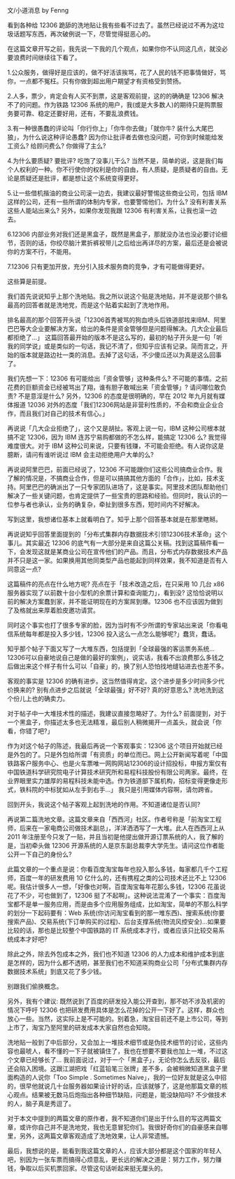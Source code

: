 文/小道消息 by Fenng

看到各种给 12306 跪舔的洗地贴让我有些看不过去了。虽然已经说过不再为这垃圾话题写东西，再次破例说一下，尽管觉得挺恶心的。

在这篇文章开写之前，我先说一下我的几个观点，如果你你不认同这几点，就没必要浪费时间继续往下看了。

1.公众服务，做得好是应该的，做不好活该挨骂，花了人民的钱不把事情做好，骂你，一点都不冤枉。只有你做到超出用户期望才有资格受到赞扬。

2.人多，票少，肯定会有人买不到票，这是客观前提，这的的确确是 12306 解决不了的问题。作为铁路 12306 系统的用户，我(或是大多数人)的期待只是购票服务要可靠、稳定还要好用，还有，不要乱浪费钱。

3.有一种很愚蠢的评论叫「你行你上」「你牛你去做」「就你牛? 装什么大尾巴狼」，为什么说这种评论愚蠢? 因为你让批评者去做也没问题，可你到时候能给发工资么? 给顾问费么? 你做得了主么?

4.为什么要质疑? 要批评? 吃饱了没事儿干么? 当然不是，简单的说，这是我们每个人权利的一种。你不行使你的权利是你的自由，有人质疑，是质疑者的自由。无论是质疑还是批评，都是想让这个系统变得更好。

5.让一些借机揩油的商业公司滚一边去，我建议最好警惕这些商业公司，包括 IBM 这样的公司，还有一些所谓的体制内专家，也要警惕他们，为什么? 没有利害关系这些人能站出来么? 另外，如果你发现我跟 12306 有利害关系，让我也滚一边去。

6.12306 内部业务对我们还是黑盒子，既然是黑盒子，那就没办法也没必要讨论细节，否则的话，你绞尽脑汁累折裤衩带儿之后给出再详尽的方案，最后还是会被说你的方案不行，不能用。

7.12306 只有更加开放，充分引入技术服务商的竞争，才有可能做得更好。

这些算是前提。

我们首先说说知乎上那个洗地贴。我之所以说这个贴是洗地贴，并不是说那个排名最高的回答者就是洗地党，而是这个贴着实起到了洗地作用。

排名最高的那个回答开头说「12306首秀被骂的狗血喷头后铁道部找来IBM、阿里巴巴等大企业要解决方案，给出的条件是资金管够但是问题得解决。几大企业最后都拒绝了…」 这篇回答最开始的版本不是这么写的，最初的帖子开头是一句「听我的同学说」或是类似的一句话，我记不清了，但知乎应该有记录。简而言之，开始的版本就是路边社一类的消息。去掉了这句话，不少傻瓜还以为真是这么回事了。

我们先想一下：12306 有可能给出「资金管够」这种条件么? 不可能的事情。之前花费的巨额资金已经被骂出了翔，谁有胆子敢喊出来「资金管够」? 请问哪位敢负责? 不是意淫是什么? 另外，12306 的态度是很明确的，早在 2012 年九月就有媒体报道 12036 对外的态度「我们12306网站是非营利性质的，不会和商业企业合作，而且我们对自己的技术有信心。」

再说说「几大企业拒绝了」，这个又是胡扯。客观上说一句，IBM 这种公司根本就搞不定 12306，因为 IBM 连苏宁易购都做的不怎么样，能搞定 12306 么? 我觉得难度很大。对于 IBM 这种公司来说，只要有钱赚，不可能会拒绝。有人说你这是臆断，请问有谁听说过 IBM 会主动拒绝用户大单的么?

再说说阿里巴巴，前面已经说了，12306 不可能跟你们这些公司搞商业合作。我了解的情况是，不搞商业合作，但是可以搞搞其他方面的「合作」，比如，技术支持。阿里巴巴的确派出了一只专家团队进场了，这是事实。阿里技术团队帮助他们解决了一些关键问题，也肯定提供了一些宝贵的思路和经验。但同时，我认识的一位参与者也承认，业务的确复杂，牵扯到很多东西，短时间内不好解决。

写到这里，我想诸位基本上就看明白了。知乎上那个回答基本就是在那里瞎掰。

再说说知乎回答里面提到的「分布式集群内存数据技术引领12306技术革命」这个事儿。其实最近 12306 的底气有一大部分是来自这篇公关稿。找到这篇稿件看一下，会发现这就是某商业公司在宣传他们的产品。而且，分布式内存数据技术产品并不只是这一家。如果换用其他同类型产品也能起到同样效果，我不知道是否有人同意这一点?

这篇稿件的亮点在什么地方呢? 亮点在于「技术改造之后，在只采用 10 几台 x86 服务器实现了以前数十台小型机的余票计算和查询能力」，看到没? 这恰恰说明以前的解决方案蠢到家，并不能证明现在的方案屌到爆。12306 也不应该因为做到了及格就出来厚着脸皮邀功请赏。

同时这个事实也打了很多专家的脸，因为当时有不少所谓的专家站出来说「你看电信系统每年都是投入多少钱，12306 投入这么一点怎么能够呢?」蠢货，蠢话。

知乎那个帖子下面又写了一大堆东西，包括提到「全球最强的客运票务系统…12306可以自豪地说自己是做的最好的案例」，说实话，我看不出浪费那么多钱之后做出来这个样子有什么可以「自豪」的，换了别人恐怕找地缝钻进去也差不多。

客观的事实是 12306 的确有进步。这当然值得肯定。这个进步是多少时间多少代价换来的? 别有点进步之后就说「全球最强」好不好? 真的好意思么? 洗地洗到这个份儿上也的确卖力。

对于帖子中一大堆技术性的描述，我建议直接忽略好了。为什么? 前面提到，对于一个黑盒子，你描述太多也无法精准，最后别人稍微揭开一点盖头，就会说「你看，你错了吧?」

作为对这个帖子的陈述，我最后再说一个客观事实：12306 这个项目开始就已经是外包的了。只是外包给所谓「有资质」的单位而已。网上公开新闻写着呢「中国铁路客户服务中心、也是火车票唯一网购网站12306的设计招投标，申报方案仅有中国铁道科学研究院电子计算技术研究所和易程科技股份有限公司两家。最终，在业界眼里实力雄厚的易程科技未能中选。作为铁道部下属机构，招标变得更像走形式，铁科院的中标犹如从左手到右手…」 我只是引用媒体内容啊，请勿跨省。

回到开头，我说这个帖子客观上起到洗地的作用。不知道诸位是否认同?

再说第二篇洗地文章。这篇文章来自「西西河」社区。作者号称是「前淘宝工程师，后来在一家电商公司做技术副总」，洋洋洒洒写了一大堆。此人在西西河上从2011 年注册至今只发了一贴，并且当初是他提出做开源订票系统的人，我了解的是，当初牵头做 12306 开源系统的人是京东副总裁李大学先生。请问这位作者能公开一下自己的身份么?

此篇文章的一个重点是说：你看百度淘宝每年也投入那么多钱，每家都几千个工程师，百度一年的研发费用 10 亿什么的，还有携程之类的公司技术还比不上 12306 呢。我估计很多人一想，「好像也对啊，百度淘宝每年花那么多钱，12306 花虽说花了不少，可也做到了，12306 挺了不起啊」。这种说法混淆了一个事实：百度淘宝都不是单一服务应用，而是由多个应用服务组成，比如淘宝，简单的不那么科学的划分一下起码要有：Web 系统(你访问淘宝看到的那一堆东西)、搜索系统(你要搜索产品)、交易系统(下订单购买的过程)、后台支撑系统(物流风控安全)…如果要比较的话，那也是比较整个中国铁路的 IT 系统成本才行，或者应该只比较交易系统成本才好吧?

除此之外，除去外包成本之外，我们也不知道 12306 的人力成本和维护成本到底是怎样的，因为什么都不透明，甚至我们也不知道采购商业公司「分布式集群内存数据技术系统」到底又花了多少钱。

别跟我们偷换概念。

另外，我有个建议: 既然说到了百度的研发投入能公开查到，那不妨不涉及机密的情况下呼吁 12306 也把研发费用具体是怎么花掉的公开一下好了。这样，群众也放心一些。当然，这实际上是不可能的。别着急，淘宝目前还不是上市公司，等到上市了，淘宝乃至阿里的研发成本大家自然也会知晓。

洗地贴一般到了中后部分，又会加上一堆技术细节或是伪技术细节的讨论，这些内容也最唬人，看不懂的一下子就被镇住了，我也在想要不要我也加上一堆，不过这个文章已经够长了… 我前面说过，对于一个「黑盒子」，无论你怎么去反驳，最后还会陷入困境。这跟江湖把戏「红蓝铅笔三张牌」差不多，会被稍微知道黑盒子里面构造的人说你「Too Simple . Sometimes Naive」，我的一位好友就是这么中招的，很早他就说几十台服务器如果设计好的话，应该就够了，这是他那篇文章的核心观点。结果被无数马后炮指出各种细节缺陷，问题是，能没缺陷吗? 不少做技术的人，脑子真是秀逗了。

对于本文中提到的两篇文章的原作者，我不知道你们是出于什么目的写这两篇文章，或许你自己并不是洗地党，我也无意冒犯你们。我很好奇你们的自豪感来自哪里，另外，这两篇文章客观造成了洗地效果，让人非常遗憾。

最后，我想说的是，能看到我这篇文章的人，应该大部分都是这个国家的年轻人吧，别因为一张车票而搞得心烦意乱，更长远的解决之道是：努力工作，努力赚钱，争取以后买机票回家。尽管这句话听起来挺无厘头的。
